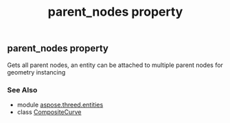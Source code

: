 ﻿---
title: parent_nodes property
second_title: Aspose.3D for Python via .NET API References
description: 
type: docs
weight: 140
url: /python-net/aspose.threed.entities/compositecurve/parent_nodes/
is_root: false
---

## parent_nodes property


Gets all parent nodes, an entity can be attached to multiple parent nodes for geometry instancing

### See Also
* module [aspose.threed.entities](../../)
* class [CompositeCurve](/3d/python-net/aspose.threed.entities/compositecurve)
